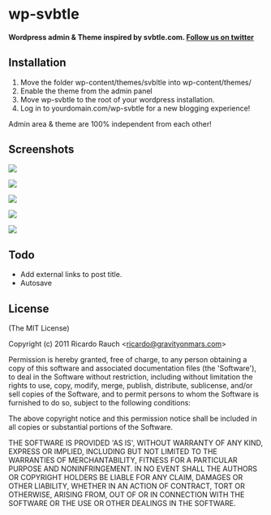 # wp-svbtle
#### Wordpress admin & Theme inspired by svbtle.com. [Follow us on twitter][]

  [Follow us on twitter]: http://twitter.com/gravityonmars
## Installation
1. Move the folder wp-content/themes/svbltle into wp-content/themes/
2. Enable the theme from the admin panel
3. Move wp-svbtle to the root of your wordpress installation.
4. Log in to yourdomain.com/wp-svbtle for a new blogging experience!

Admin area & theme are 100% independent from each other! 

## Screenshots 

![][1]

![][2]

![][3]

![][4]

![][5]

 [1]: https://github.com/gravityonmars/wp-svbtle/raw/master/wp-svbtle/screenshot-1.png
 [2]: https://github.com/gravityonmars/wp-svbtle/raw/master/wp-svbtle/screenshot-2.png
 [3]: https://github.com/gravityonmars/wp-svbtle/raw/master/wp-svbtle/screenshot-3.png
 [4]: https://github.com/gravityonmars/wp-svbtle/raw/master/wp-svbtle/screenshot-3.png
 [5]: https://github.com/gravityonmars/wp-svbtle/raw/master/wp-svbtle/screenshot-3.png


## Todo
* Add external links to post title.
* Autosave 

## License 

(The MIT License)

Copyright (c) 2011 Ricardo Rauch &lt;ricardo@gravityonmars.com&gt;

Permission is hereby granted, free of charge, to any person obtaining
a copy of this software and associated documentation files (the
'Software'), to deal in the Software without restriction, including
without limitation the rights to use, copy, modify, merge, publish,
distribute, sublicense, and/or sell copies of the Software, and to
permit persons to whom the Software is furnished to do so, subject to
the following conditions:

The above copyright notice and this permission notice shall be
included in all copies or substantial portions of the Software.

THE SOFTWARE IS PROVIDED 'AS IS', WITHOUT WARRANTY OF ANY KIND,
EXPRESS OR IMPLIED, INCLUDING BUT NOT LIMITED TO THE WARRANTIES OF
MERCHANTABILITY, FITNESS FOR A PARTICULAR PURPOSE AND NONINFRINGEMENT.
IN NO EVENT SHALL THE AUTHORS OR COPYRIGHT HOLDERS BE LIABLE FOR ANY
CLAIM, DAMAGES OR OTHER LIABILITY, WHETHER IN AN ACTION OF CONTRACT,
TORT OR OTHERWISE, ARISING FROM, OUT OF OR IN CONNECTION WITH THE
SOFTWARE OR THE USE OR OTHER DEALINGS IN THE SOFTWARE.